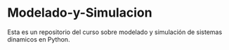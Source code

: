 # Modelado-y-Simulacion
Esta es un repositorio del curso sobre modelado y simulación de sistemas dinamicos en Python.
